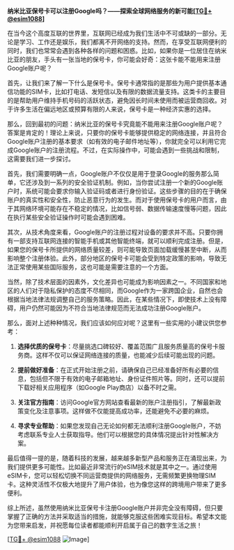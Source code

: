 **纳米比亚保号卡可以注册Google吗？——探索全球网络服务的新可能[[TG💪+ @esim1088](https://t.me/s/esim1088)]**

在当今这个高度互联的世界里，互联网已经成为我们生活中不可或缺的一部分。无论是学习、工作还是娱乐，我们都离不开网络的支持。然而，在享受互联网便利的同时，我们也常常会遇到各种各样的问题和困惑。比如，如果你是一位居住在纳米比亚的朋友，手头有一张当地的保号卡，你可能会好奇：这张卡能不能用来注册Google账户呢？

首先，让我们来了解一下什么是保号卡。保号卡通常指的是那些为用户提供基本通信功能的SIM卡，比如打电话、发短信以及有限的数据流量支持。这类卡的主要目的是帮助用户维持手机号码的活跃状态，避免因长时间未使用而被运营商回收。对于许多生活在偏远地区或预算有限的人来说，保号卡是一种经济实惠的选择。

那么，回到最初的问题：纳米比亚的保号卡究竟能不能用来注册Google账户呢？答案是肯定的！理论上来说，只要你的保号卡能够提供稳定的网络连接，并且符合Google账户注册的基本要求（如有效的电子邮件地址等），你就完全可以利用它完成Google账户的注册流程。不过，在实际操作中，可能会遇到一些挑战和限制，这需要我们进一步探讨。

首先，我们需要明确一点，Google账户不仅仅是用于登录Google的服务那么简单，它还涉及到一系列的安全验证机制。例如，当你尝试注册一个新的Google账户时，系统可能会要求你输入验证码或者进行身份验证。这些步骤的目的在于确保账户的真实性和安全性，防止恶意行为的发生。而对于使用保号卡的用户而言，由于其网络环境可能存在不稳定的情况，比如信号弱、数据传输速度慢等问题，因此在执行某些安全验证操作时可能会遇到困难。

其次，从技术角度来看，Google账户的注册过程对设备的要求并不高。只要你拥有一部支持互联网连接的智能手机或其他智能终端，就可以顺利完成注册。但是，如果您的保号卡所提供的网络质量较差，则可能导致页面加载缓慢甚至中断，从而影响整个注册体验。此外，部分地区的保号卡可能会受到特定政策的影响，导致无法正常使用某些国际服务，这也可能是需要注意的一个方面。

当然，除了技术层面的因素外，文化差异也可能成为影响因素之一。不同国家和地区的人们对于隐私保护的态度不尽相同，而Google作为一家跨国企业，自然也会根据当地法律法规调整自己的服务策略。因此，在某些情况下，即使技术上没有障碍，用户仍然可能因为不符合当地法律规范而无法成功注册Google账户。

那么，面对上述种种情况，我们应该如何应对呢？这里有一些实用的小建议供您参考：

1. **选择优质的保号卡**：尽量挑选口碑较好、覆盖范围广且服务质量高的保号卡服务商。这样不仅可以保证网络连接的质量，也能减少后续可能出现的问题。

2. **提前做好准备**：在正式开始注册之前，请确保自己已经准备好所有必要的信息，包括但不限于有效的电子邮箱地址、身份证件照片等。同时，还可以提前下载好相关应用程序（如Google Play商店）以备不时之需。

3. **关注官方指南**：访问Google官方网站查看最新的账户注册指引，了解最新政策变化及注意事项。这样做不仅能提高成功率，还能避免不必要的麻烦。

4. **寻求专业帮助**：如果您发现自己无论如何都无法顺利注册Google账户，不妨考虑联系专业人士获取指导。他们可以根据您的具体情况提出针对性解决方案。

最后值得一提的是，随着科技的发展，越来越多新型产品和服务正在涌现出来，为我们提供更多可能性。比如最近非常流行的eSIM技术就是其中之一。通过使用eSIM卡，您可以轻松切换不同运营商提供的网络服务，无需频繁更换物理SIM卡。这种灵活性不仅极大地提升了用户体验，也为像您这样的跨境用户带来了更多便利。

综上所述，虽然使用纳米比亚保号卡注册Google账户并非完全没有障碍，但只要掌握了正确的方法并采取适当的措施，就能够克服这些困难实现目标。希望本文能为您带来启发，并祝愿每位读者都能顺利开启属于自己的数字生活之旅！

[[TG💪+ @esim1088](https://t.me/s/esim1088) ![Image](https://i.postimg.cc/4NQfJmqS/Snipaste-2025-05-13-00-14-12.png)]